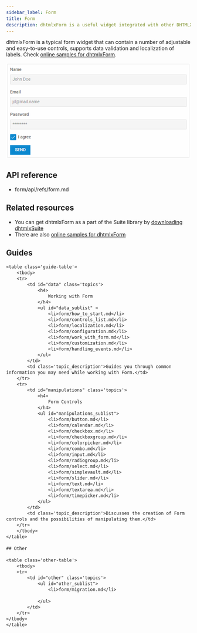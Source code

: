 ```yaml
---
sidebar_label: Form
title: Form
description: dhtmlxForm is a useful widget integrated with other DHTMLX components and intended to view and edit data, validate them and send to a server side.  
---          
```




dhtmlxForm is a typical form widget that can contain a number of adjustable and easy-to-use controls, supports data validation and localization of labels.
Check [online samples for dhtmlxForm](https://docs.dhtmlx.com/suite/samples/form/). 

![](../assets/form/form_front.png)

## API reference

- form/api/refs/form.md

## Related resources

- You can get dhtmlxForm as a part of the Suite library by [downloading dhtmlxSuite](https://dhtmlx.com/docs/products/dhtmlxSuite/download.shtml)          
- There are also [online samples for dhtmlxForm](https://docs.dhtmlx.com/suite/samples/form/)  

## Guides
``` todo
<table class='guide-table'>
	<tbody>
	<tr>
		<td id="data" class='topics'>
		    <h4>
		        Working with Form
		    </h4>
		    <ul id="data_sublist" >
            	<li>form/how_to_start.md</li>            		       	
            	<li>form/controls_list.md</li>                  
				<li>form/localization.md</li>
				<li>form/configuration.md</li>
                <li>form/work_with_form.md</li>
                <li>form/customization.md</li>
                <li>form/handling_events.md</li>
            </ul>
        </td>
        <td class='topic_description'>Guides you through common information you may need while working with Form.</td>
    </tr>
   	<tr>
		<td id="manipulations" class='topics'>
		    <h4>
		        Form Controls
		    </h4>
		    <ul id="manipulations_sublist">                 	
				<li>form/button.md</li>
				<li>form/calendar.md</li>
				<li>form/checkbox.md</li>
				<li>form/checkboxgroup.md</li>
                <li>form/colorpicker.md</li>
				<li>form/combo.md</li>
				<li>form/input.md</li>
				<li>form/radiogroup.md</li>
				<li>form/select.md</li>
				<li>form/simplevault.md</li>
				<li>form/slider.md</li>
                <li>form/text.md</li>
				<li>form/textarea.md</li>
				<li>form/timepicker.md</li>               
            </ul>
        </td>
		<td class='topic_description'>Discusses the creation of Form controls and the possibilities of manipulating them.</td>
    </tr>
   	</tbody>
</table>

## Other

<table class='other-table'>
	<tbody>
    <tr>
        <td id="other" class='topics'>            
            <ul id="other_sublist">
                <li>form/migration.md</li>

            </ul>
        </td>
    </tr>           
</tbody>
</table>
```
